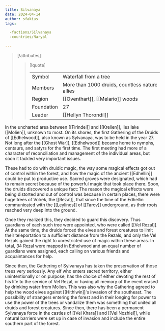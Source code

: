 ```yaml
---
title: Silvanaya
date: 2024-04-14
author: sfakias
tags:

  -factions/Silvanaya
  -countries/Naryal
 
---
```

> [!attributes]
> 
> > [!quote]
> >
> > | | |
> > | --- | --- |
> > | Symbol | Waterfall from a tree |
> > | Members | More than 1000 druids, countless nature allies |
> > | Region | [[Oventhart]], [[Melario]] woods |
> > | Foundation | 27 |
> > | Leader | [[Hellyn Thorondil]] |

In the uncharted area between [[Firindel]] and [[Krelien]], lies lake [[Molien]], unknown to most. On its shores, the first Gathering of the Druids of [[Edhelwood]], also known as Sylvanaya, was to be held in the year 27. Not long after the [[Ghost War]], [[Edhelwood]] became home to nymphs, centaurs, and satyrs for the first time. The first meeting had more of a character of reconciliation and management of the individual areas, but soon it tackled very important issues.

These had to do with druidic magic, the way some magical effects got out of control within the forest, and how the magic of the ancient [[Edhellin]] could be put to productive use. Sacred groves were designated, which had to remain secret because of the powerful magic that took place there. Soon, the druids discovered a unique fact: The reason the magical effects were being distorted and out of control was because in certain places, there were huge trees of Volrek, the [[Rezal]], that since the time of the Edhellin communicated with the [[Leylines]] of [[Tarov]] underground, as their roots reached very deep into the ground.

Once they realized this, they decided to guard this discovery. Thus guardians of each such tree were appointed, who were called [[Vel Rezal]]. At the same time, the druids forced the elves and forest creatures to limit their teleportation to a sufficient distance from the Rezals, and only the Vel Rezals gained the right to unrestricted use of magic within these areas. In total, 34 Rezal were mapped in Edhelwood and an equal number of guardians were assigned, each calling on various friends and acquaintances for help.

Since then, the Gathering of Sylvanaya has taken the preservation of those trees very seriously. Any elf who enters sacred territory, either unintentionally or on purpose, has the choice of either devoting the rest of his life to the service of Vel Rezal, or having all memory of the event erased by drinking water from Molien. This was also why the Gathering agreed to help the wood elves against [[Hithlwin]]'s invasion of the southeast. The possibility of strangers entering the forest and in their longing for power to use the power of the trees or vandalize them was something that united all druids and forest creatures. Since then, there has been a permanent Sylvanaya force in the castles of [[Vel Khara]] and [[Vel Nozhiel]], while natural barriers were set up in case of invasion and include the entire southern part of the forest.